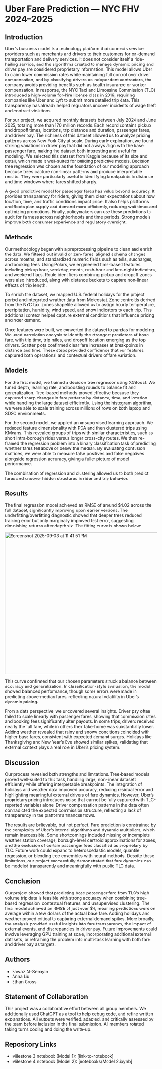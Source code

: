 # Uber Fare Prediction — NYC FHV 2024–2025

## Introduction

Uber’s business model is a technology platform that connects service providers such as merchants and drivers to their customers for on-demand transportation and delivery services. It does not consider itself a ride-hailing service, and the algorithms created to manage dynamic pricing and driver pay are considered proprietary information. This model allows Uber to claim lower commission rates while maintaining full control over driver compensation, and by classifying drivers as independent contractors, the company avoids providing benefits such as health insurance or worker compensation. In response, the NYC Taxi and Limousine Commission (TLC) introduced a high-volume for-hire license class in 2019, requiring companies like Uber and Lyft to submit more detailed trip data. This transparency has already helped regulators uncover incidents of wage theft and contract violations.

For our project, we acquired monthly datasets between July 2024 and June 2025, totaling more than 170 million records. Each record contains pickup and dropoff times, locations, trip distance and duration, passenger fares, and driver pay. The richness of this dataset allowed us to analyze pricing patterns across New York City at scale. During early exploration, we found striking variations in driver pay that did not always align with the base passenger fare, making the dataset both interesting and useful for modeling. We selected this dataset from Kaggle because of its size and detail, which made it well-suited for building predictive models. Decision tree regression was chosen as the foundation of our modeling approach because trees capture non-linear patterns and produce interpretable results. They were particularly useful in identifying breakpoints in distance and time windows where fares shifted sharply.

A good predictive model for passenger fares has value beyond accuracy. It provides transparency for riders, giving them clear expectations about how location, time, and traffic conditions impact price. It also helps platforms and fleets plan supply and demand more efficiently, reducing wait times and optimizing promotions. Finally, policymakers can use these predictions to audit for fairness across neighborhoods and time periods. Strong models improve both consumer experience and regulatory oversight.

## Methods

Our methodology began with a preprocessing pipeline to clean and enrich the data. We filtered out invalid or zero fares, aligned schema changes across months, and standardized numeric fields such as tolls, surcharges, and booking fees. Using Polars, we engineered time-based features including pickup hour, weekday, month, rush-hour and late-night indicators, and weekend flags. Route identifiers combining pickup and dropoff zones were also introduced, along with distance buckets to capture non-linear effects of trip length.  

To enrich the dataset, we mapped U.S. federal holidays for the project period and integrated weather data from Meteostat. Zone centroids derived from the NYC taxi zones shapefile allowed us to assign hourly temperature, precipitation, humidity, wind speed, and snow indicators to each trip. This additional context helped capture external conditions that influence pricing and rider demand.  

Once features were built, we converted the dataset to pandas for modeling. We used correlation analysis to identify the strongest predictors of base fare, with trip time, trip miles, and dropoff location emerging as the top drivers. Scatter plots confirmed clear fare increases at breakpoints in distance and time. These steps provided confidence that our features captured both operational and contextual drivers of fare variation.

## Models

For the first model, we trained a decision tree regressor using XGBoost. We tuned depth, learning rate, and boosting rounds to balance fit and generalization. Tree-based methods proved effective because they captured sharp changes in fare patterns by distance, time, and location while handling the large dataset efficiently. Using the histogram algorithm, we were able to scale training across millions of rows on both laptop and SDSC environments.  

For the second model, we applied an unsupervised learning approach. We reduced feature dimensionality with PCA and then clustered trips using KMeans. This revealed groups of trips with similar characteristics, such as short intra-borough rides versus longer cross-city routes. We then re-framed the regression problem into a binary classification task of predicting whether fares fell above or below the median. By evaluating confusion matrices, we were able to measure false positives and false negatives alongside regression accuracy, giving a fuller picture of model performance.  

The combination of regression and clustering allowed us to both predict fares and uncover hidden structures in rider and trip behavior.

## Results

The final regression model achieved an RMSE of around $4.02 across the full dataset, significantly improving upon earlier versions. The underfitting/overfitting diagnostic showed that deeper trees reduced training error but only marginally improved test error, suggesting diminishing returns after depth six. The fitting curve is shown below:

<img width="655" height="468" alt="Screenshot 2025-09-03 at 11 41 51 PM" src="https://github.com/user-attachments/assets/bc4c215a-c9e8-4e1a-9d92-ed4ed303e199" />


This curve confirmed that our chosen parameters struck a balance between accuracy and generalization. In classification-style evaluation, the model showed balanced performance, though some errors were made in predicting above-median fares, reflecting natural volatility in Uber’s dynamic pricing.  

From a data perspective, we uncovered several insights. Driver pay often failed to scale linearly with passenger fares, showing that commission rates and booking fees significantly alter payouts. In some trips, drivers received nearly the full fare, while in others their take-home was substantially lower. Adding weather revealed that rainy and snowy conditions coincided with higher base fares, consistent with expected demand surges. Holidays like Thanksgiving and New Year’s Eve showed similar spikes, validating that external context plays a real role in Uber’s pricing system.  

## Discussion

Our process revealed both strengths and limitations. Tree-based models proved well-suited to this task, handling large, non-linear datasets efficiently while offering interpretable breakpoints. The integration of holidays and weather data improved accuracy, reducing residual error and highlighting meaningful external drivers of fare dynamics. However, Uber’s proprietary pricing introduces noise that cannot be fully captured with TLC-reported variables alone. Driver compensation patterns in the data often contradicted the expected commission structure, reflecting a lack of transparency in the platform’s financial flows.  

The results are believable, but not perfect. Fare prediction is constrained by the complexity of Uber’s internal algorithms and dynamic multipliers, which remain inaccessible. Some shortcomings included missing or incomplete weather station coverage, borough-level centroid approximations for zones, and the exclusion of certain passenger fees classified as proprietary by TLC. Future work could expand to heteroscedastic models, quantile regression, or blending tree ensembles with neural methods. Despite these limitations, our project successfully demonstrated that fare dynamics can be modeled transparently and meaningfully with public TLC data.

## Conclusion

Our project showed that predicting base passenger fare from TLC’s high-volume trip data is feasible with strong accuracy when combining tree-based regression, contextual features, and unsupervised clustering. The final model achieved an RMSE of just over $4, meaning predictions were on average within a few dollars of the actual base fare. Adding holidays and weather proved critical to capturing external demand spikes. More broadly, the analysis provided useful insights into fare transparency, the impact of external events, and discrepancies in driver pay. Future improvements could involve leveraging GPU training at scale, incorporating additional external datasets, or reframing the problem into multi-task learning with both fare and driver pay as targets.  

## Authors

- Fawaz Al-Senayin  
- Anna Liu
- Ethan Gross 

## Statement of Collaboration

This project was a collaborative effort between all group members. We additionally used ChatGPT as a tool to help debug code, and refine written explanations. All outputs were verified, adapted, and critically assessed by the team before inclusion in the final submission. All members rotated taking turns coding and doing the write-up.

## Repository Links

- Milestone 3 notebook (Model 1): [link-to-notebook]  
- Milestone 4 notebook (Model 2): [notebooks/Model 2.ipynb]  
